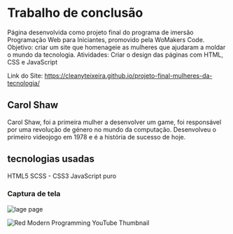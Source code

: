 # Trabalho de conclusão
Página desenvolvida como projeto final do programa de imersão Programação Web para Iniciantes, promovido pela WoMakers Code.
Objetivo: criar um site que homenageie as mulheres que ajudaram a moldar o mundo da tecnologia.
Atividades: Criar o design das páginas com HTML, CSS e JavaScript

Link do Site: https://cleanyteixeira.github.io/projeto-final-mulheres-da-tecnologia/

## Carol Shaw

Carol Shaw, foi a primeira mulher a desenvolver um game, foi responsável por uma revolução de género no mundo da computação. Desenvolveu o primeiro videojogo em 1978 e é a história de sucesso de hoje.


## tecnologias usadas

HTML5
SCSS - CSS3
JavaScript puro

### Captura de tela


![lage page](https://github.com/cleanyteixeira/projeto-final-mulheres-da-tecnologia/assets/121761216/1b18e538-6c73-4f83-9abf-7cba30b00451)



![Red Modern Programming YouTube Thumbnail](https://github.com/cleanyteixeira/projeto-final-mulheres-da-tecnologia/assets/121761216/8570bd01-5b51-4439-a6f8-7faf626c2aec)
